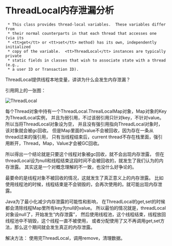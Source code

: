 # ThreadLocal内存泄漏分析

```
 * This class provides thread-local variables.  These variables differ from
 * their normal counterparts in that each thread that accesses one (via its
 * <tt>get</tt> or <tt>set</tt> method) has its own, independently initialized
 * copy of the variable.  <tt>ThreadLocal</tt> instances are typically private
 * static fields in classes that wish to associate state with a thread (e.g.,
 * a user ID or Transaction ID).
```

ThreadLocal提供线程本地变量，讲讲为什么会发生内存泄漏？

引用网上的一张图：

![ThreadLocal](http://incdn1.b0.upaiyun.com/2016/10/2fdbd552107780c5ae5f98126b38d5a4.png)


每个Thread对象中持有一个ThreadLocal.ThrealLocalMap对象，Map对象的Key为ThreadLocal实例，
并且为弱引用，不过该弱引用只针对key，不针对value。所以当将ThreadLocal对象设为空，
并且没有强引用指向ThreadLocal对象时，该对象就会被gc回收。
但是Map里面的value不会被回收，因为存在一条从thread过来的强引用，
只有当线程结束后，current thread不存在栈里面，强引用断开，Thread，Map，Value才会被GC回收。

所以得出一个结论就是只要这个线程对象被gc回收，就不会出现内存泄露，
但在threadLocal设为null和线程结束这段时间不会被回收的，就发生了我们认为的内存泄露。
其实这是一个对概念理解的不一致，也没什么好争论的。

最要命的是线程对象不被回收的情况，这就发生了真正意义上的内存泄露。
比如使用线程池的时候，线程结束是不会销毁的，会再次使用的。就可能出现内存泄露。

Java为了最小化减少内存泄露的可能性和影响，
在ThreadLocal的get,set的时候都会清除线程Map里所有key为null的value。
所以最怕的情况就是，threadLocal对象设null了，开始发生“内存泄露”，
然后使用线程池，这个线程结束，线程放回线程池中不销毁，这个线程一直不被使用，
或者分配使用了又不再调用get,set方法，那么这个期间就会发生真正的内存泄露。

解决方法：
使用完ThreadLocal，调用remove，清理数据。